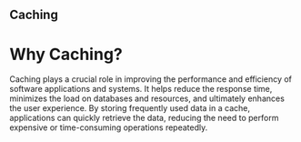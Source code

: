  ## Caching
 # Why Caching?
 Caching plays a crucial role in improving the performance and efficiency of software applications and systems. It helps reduce the response time, minimizes the load on databases and resources, and ultimately enhances the user experience. By storing frequently used data in a cache, applications can quickly retrieve the data, reducing the need to perform expensive or time-consuming operations repeatedly.
